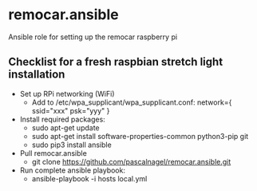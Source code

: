 # remocar.ansible
Ansible role for setting up the remocar raspberry pi

## Checklist for a fresh raspbian stretch light installation

- Set up RPi networking (WiFi)
	- Add to /etc/wpa_supplicant/wpa_supplicant.conf:
	  network={
		ssid="xxx"
		psk="yyy"
	    }
- Install required packages:
	- sudo apt-get update
	- sudo apt-get install software-properties-common python3-pip git
	- sudo pip3 install ansible
- Pull remocar.ansible
	- git clone https://github.com/pascalnagel/remocar.ansible.git
- Run complete ansible playbook:
	- ansible-playbook -i hosts local.yml
